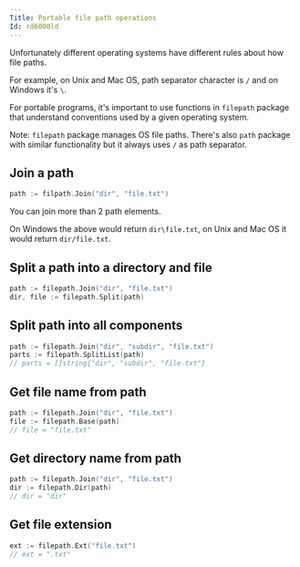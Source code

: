 ```yaml
---
Title: Portable file path operations
Id: rd6000ld
---
```

Unfortunately different operating systems have different rules about how file paths.

For example, on Unix and Mac OS, path separator character is `/` and on Windows it's `\`.

For portable programs, it's important to use functions in `filepath` package that understand conventions used by a given operating system.

Note: `filepath` package manages OS file paths. There's also `path` package with similar functionality but it always uses `/` as path separator.

## Join a path

```go
path := filpath.Join("dir", "file.txt")
```

You can join more than 2 path elements.

On Windows the above would return `dir\file.txt`, on Unix and Mac OS it would return `dir/file.txt`.

## Split a path into a directory and file

```go
path := filepath.Join("dir", "file.txt")
dir, file := filepath.Split(path)
```

## Split path into all components

```go
path := filepath.Join("dir", "subdir", "file.txt")
parts := filepath.SplitList(path)
// parts = []string{"dir", "subdir", "file.txt"}
```

## Get file name from path

```go
path := filepath.Join("dir", "file.txt")
file := filepath.Base(path)
// file = "file.txt"
```

## Get directory name from path

```go
path := filepath.Join("dir", "file.txt")
dir := filepath.Dir(path)
// dir = "dir"
```

## Get file extension

```go
ext := filepath.Ext("file.txt")
// ext = ".txt"
```


